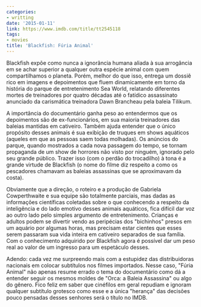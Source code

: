 ```yaml
---
categories:
- writting
date: '2015-01-11'
link: https://www.imdb.com/title/tt2545118
tags:
- movies
title: 'Blackfish: Fúria Animal'
---
```


Blackfish expõe como nunca a ignorância humana aliada à sua arrogância em se achar superior a qualquer outra espécie animal com quem compartilhamos o planeta. Porém, melhor do que isso, entrega um dossiê rico em imagens e depoimentos que fluem dinamicamente em torno da história do parque de entretenimento Sea World, relatando diferentes mortes de treinadores por quatro décadas até o fatídico assassinato anunciado da carismática treinadora Dawn Brancheau pela baleia Tilikum.

A importância do documentário ganha peso ao entendermos que os depoimentos são de ex-funcionários, em sua maioria treinadores das baleias mantidas em cativeiro. Também ajuda entender que o único propósito desses animais é sua exibição de truques em shows aquáticos (aqueles em que as pessoas saem todas molhadas). Os anúncios do parque, quando mostrados a cada nova passagem do tempo, se tornam propaganda de um show de horrores não visto por ninguém, ignorado pelo seu grande público. Trazer isso (com o perdão do trocadilho) à tona é a grande virtude de Blackfish (o nome do filme diz respeito a como os pescadores chamavam as baleias assassinas que se aproximavam da costa).

Obviamente que a direção, o roteiro e a produção de Gabriela Cowperthwaite e sua equipe são totalmente parciais, mas dadas as informações científicas coletadas sobre o que conhecendo a respeito da inteligência e do lado emotivo desses animais aquáticos, fica difícil dar voz ao outro lado pelo simples argumento de entretenimento. Crianças e adultos podem se divertir vendo as peripécias dos "bichinhos" presos em um aquário por algumas horas, mas precisam estar cientes que esses serem passaram sua vida inteira em cativeiro separados de sua família. Com o conhecimento adquirido por Blackfish agora é possível dar um peso real ao valor de um ingresso para um espetáculo desses.

Adendo: cada vez me surpreendo mais com a estupidez das distribuidoras nacionais em colocar subtítulos nos filmes importados. Nesse caso, "Fúria Animal" não apenas resume errado o tema do documentário como dá a entender seguir os mesmos moldes de "Orca: a Baleia Assassina" ou algo do gênero. Fico feliz em saber que cinéfilos em geral repudiam e ignoram qualquer subtítulo grotesco como esse e a única "herança" das decisões pouco pensadas desses senhores será o título no IMDB.